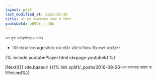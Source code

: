 ```yaml
---
layout: post
last_modified_at: 2021-03-30
title: ওম মৃগা বানারপানায়ায় নামায গা টাইমস
youtubeId: o09Qr_r_dAk
---
```

 
 
 ওম মৃগা বানারপানায়ায় নামায  
 
 -  যিনি দারুকা বনের agesষিদের দ্বারা প্রেরিত হরিণের বিরুদ্ধে তীর প্রেরণ করেছিলেন 
 
  
 
  
 
 
 
 
 
 


{% include youtubePlayer.html id=page.youtubeId %}
 
[Next]({{ site.baseurl }}{% link  split1/_posts/2016-08-26-ওম অনাগায়া নামায গা টাইমস.md%})
 
